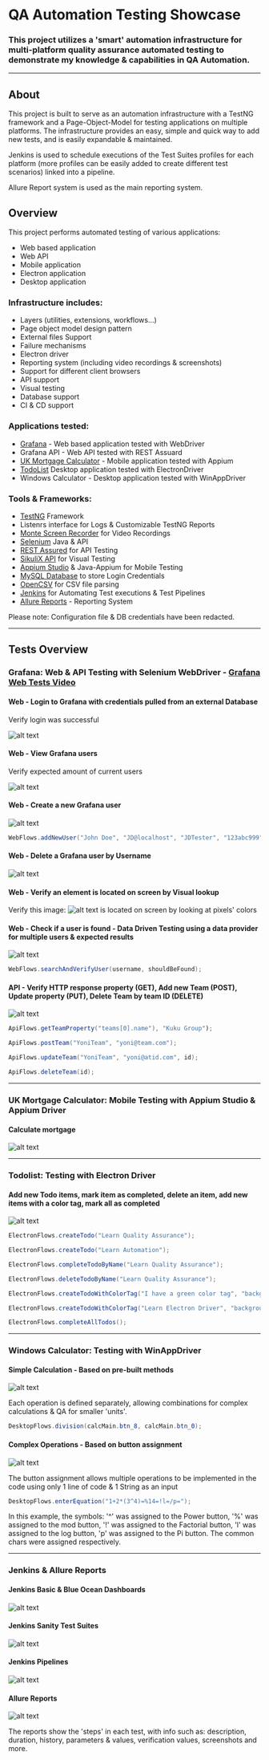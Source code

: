 # QA Automation Testing Showcase
### This project utilizes a 'smart' automation infrastructure for multi-platform quality assurance automated testing to demonstrate my knowledge & capabilities in QA Automation.

---

## About

This project is built to serve as an automation infrastructure with a TestNG framework and a Page-Object-Model for testing applications on multiple platforms.
The infrastructure provides an easy, simple and quick way to add new tests, and is easily expandable & maintained.

Jenkins is used to schedule executions of the Test Suites profiles for each platform (more profiles can be easily added to create different test scenarios) linked into a pipeline.

Allure Report system is used as the main reporting system.



## Overview

This project performs automated testing of various applications:
* Web based application
* Web API
* Mobile application
* Electron application
* Desktop application

### Infrastructure includes:

* Layers (utilities, extensions, workflows...)
* Page object model design pattern
* External files Support
* Failure mechanisms
* Electron driver
* Reporting system (including video recordings & screenshots)
* Support for different client browsers
* API support
* Visual testing
* Database support
* CI & CD support

### Applications tested:

* [Grafana](https://grafana.com/grafana/) - Web based application tested with WebDriver
* Grafana API - Web API tested with REST Assuard
* [UK Mortgage Calculator](https://play.google.com/store/apps/details?id=uk.co.jamesgrimwood.mortgageadvisor&hl=en_GB&gl=US) - Mobile application tested with Appium
* [TodoList](https://github.com/blaadje/Todolist) Desktop application tested with ElectronDriver
* Windows Calculator - Desktop application tested with WinAppDriver


### Tools & Frameworks:

* [TestNG](https://testng.org/) Framework
* Listenrs interface for Logs & Customizable TestNG Reports
* [Monte Screen Recorder](https://github.com/sbtqa/monte-media/blob/master/src/main/ru/sbtqa/monte/screenrecorder/ScreenRecorder.java) for Video Recordings
* [Selenium](https://www.selenium.dev/) Java & API
* [REST Assured](https://rest-assured.io/) for API Testing
* [SikuliX API](http://sikulix.com/) for Visual Testing
* [Appium Studio](https://digital.ai/continuous-testing/eclipse-intellij-plugins) & Java-Appium for Mobile Testing
* [MySQL Database](https://remotemysql.com/) to store Login Credentials
* [OpenCSV](http://opencsv.sourceforge.net/) for CSV file parsing
* [Jenkins](https://www.jenkins.io/) for Automating Test executions & Test Pipelines
* [Allure Reports](http://allure.qatools.ru/) - Reporting System

Please note: Configuration file & DB credentials have been redacted. 

---

## Tests Overview

### Grafana: Web & API Testing with Selenium WebDriver - [Grafana Web Tests Video](https://drive.google.com/file/d/1yubF4IKtwFYXZvSW8g9FfKCWxKsCSmH2/view?usp=sharing)

#### Web - Login to Grafana with credentials pulled from an external Database
Verify login was successful 

![alt text](https://raw.githubusercontent.com/Zapkid/QA-Automation-Testing-Showcase/master/ImageRepository/Grafana_Login.gif "Grafana Login")

#### Web - View Grafana users
Verify expected amount of current users

![alt text](https://raw.githubusercontent.com/Zapkid/QA-Automation-Testing-Showcase/master/ImageRepository/GrafanaCheckUser.gif "Grafana Users")

#### Web - Create a new Grafana user
![alt text](https://raw.githubusercontent.com/Zapkid/QA-Automation-Testing-Showcase/master/ImageRepository/GrafanaAddUser.gif "Grafana Add NEW User")

```java
WebFlows.addNewUser("John Doe", "JD@localhost", "JDTester", "123abc999");
```

#### Web - Delete a Grafana user by Username
![alt text](https://raw.githubusercontent.com/Zapkid/QA-Automation-Testing-Showcase/master/ImageRepository/GrafanaDeleteUser.gif "Grafana Delete User")

#### Web - Verify an element is located on screen by Visual lookup 
Verify this image:  ![alt text](https://raw.githubusercontent.com/Zapkid/QA-Automation-Testing-Showcase/master/ImageRepository/GrafanaAvatar.png "Grafana Visual Search") is located on screen by looking at pixels' colors

#### Web - Check if a user is found - Data Driven Testing using a data provider for multiple users & expected results
![alt text](https://raw.githubusercontent.com/Zapkid/QA-Automation-Testing-Showcase/master/ImageRepository/GrafanaSearchUsers.gif "Grafana DDT")
```java
WebFlows.searchAndVerifyUser(username, shouldBeFound);
```

#### API - Verify HTTP response property (GET), Add new Team (POST), Update property (PUT), Delete Team by team ID (DELETE)
![alt text](https://raw.githubusercontent.com/Zapkid/QA-Automation-Testing-Showcase/master/ImageRepository/APIprints.gif "Grafana API")
```java
ApiFlows.getTeamProperty("teams[0].name"), "Kuku Group");

ApiFlows.postTeam("YoniTeam", "yoni@team.com");

ApiFlows.updateTeam("YoniTeam", "yoni@atid.com", id);

ApiFlows.deleteTeam(id);
```
---

### UK Mortgage Calculator: Mobile Testing with Appium Studio & Appium Driver

#### Calculate mortgage
![alt text](https://raw.githubusercontent.com/Zapkid/QA-Automation-Testing-Showcase/master/ImageRepository/Mobile2.gif "Mobile - Calculate mortgage")

---

### Todolist: Testing with Electron Driver

#### Add new Todo items, mark item as completed, delete an item, add new items with a color tag, mark all as completed
![alt text](https://raw.githubusercontent.com/Zapkid/QA-Automation-Testing-Showcase/master/ImageRepository/Electron_gif.gif "Electron Driver Testing")
```java
ElectronFlows.createTodo("Learn Quality Assurance");

ElectronFlows.createTodo("Learn Automation");

ElectronFlows.completeTodoByName("Learn Quality Assurance");

ElectronFlows.deleteTodoByName("Learn Quality Assurance");

ElectronFlows.createTodoWithColorTag("I have a green color tag", "background: rgb(114, 204, 87);");

ElectronFlows.createTodoWithColorTag("Learn Electron Driver", "background: rgb(87, 185, 244);");

ElectronFlows.completeAllTodos();
```

---

### Windows Calculator: Testing with WinAppDriver

#### Simple Calculation - Based on pre-built methods
![alt text](https://raw.githubusercontent.com/Zapkid/QA-Automation-Testing-Showcase/master/ImageRepository/CalcDivByZero.gif "Windows Calculator Testing - Division by Zero")

Each operation is defined separately, allowing combinations for complex calculations & QA for smaller 'units'.
```java
DesktopFlows.division(calcMain.btn_8, calcMain.btn_0);
```

#### Complex Operations - Based on button assignment
![alt text](https://raw.githubusercontent.com/Zapkid/QA-Automation-Testing-Showcase/master/ImageRepository/CalcComplex.gif "Windows Calculator Testing - Complex Operations")

The button assignment allows multiple operations to be implemented in the code using only 1 line of code & 1 String as an input
```java
DesktopFlows.enterEquation("1+2*(3^4)=%14=!l=/p=");
```
In this example, the symbols: '^' was assigned to the Power button, '%' was assigned to the mod button, '!' was assigned to the Factorial button, 'l' was assigned to the log button, 'p' was assigned to the Pi button. The common chars were assigned respectively.

---

### Jenkins & Allure Reports

#### Jenkins Basic & Blue Ocean Dashboards
![alt text](https://raw.githubusercontent.com/Zapkid/QA-Automation-Testing-Showcase/master/ImageRepository/JenkinsDashboards.gif "Jenkins - Dashboard")

#### Jenkins Sanity Test Suites
![alt text](https://raw.githubusercontent.com/Zapkid/QA-Automation-Testing-Showcase/master/ImageRepository/SanitySuccess.gif "Jenkins - Sanity Testing")

#### Jenkins Pipelines
![alt text](https://raw.githubusercontent.com/Zapkid/QA-Automation-Testing-Showcase/master/ImageRepository/pipelines.PNG "Jenkins - Pipelines")

#### Allure Reports
![alt text](https://raw.githubusercontent.com/Zapkid/QA-Automation-Testing-Showcase/master/ImageRepository/AllureReports.gif "Allure Reports")

The reports show the 'steps' in each test, with info such as: description, duration, history, parameters & values,  verification values, screenshots and more.




